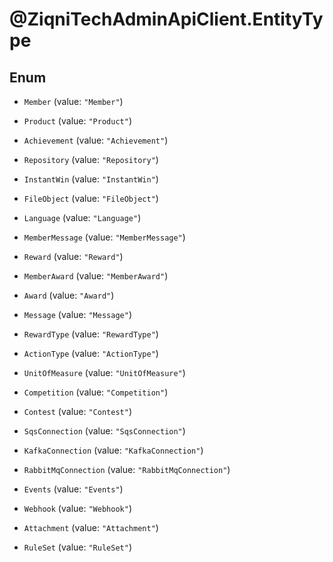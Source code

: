 # @ZiqniTechAdminApiClient.EntityType

## Enum


* `Member` (value: `"Member"`)

* `Product` (value: `"Product"`)

* `Achievement` (value: `"Achievement"`)

* `Repository` (value: `"Repository"`)

* `InstantWin` (value: `"InstantWin"`)

* `FileObject` (value: `"FileObject"`)

* `Language` (value: `"Language"`)

* `MemberMessage` (value: `"MemberMessage"`)

* `Reward` (value: `"Reward"`)

* `MemberAward` (value: `"MemberAward"`)

* `Award` (value: `"Award"`)

* `Message` (value: `"Message"`)

* `RewardType` (value: `"RewardType"`)

* `ActionType` (value: `"ActionType"`)

* `UnitOfMeasure` (value: `"UnitOfMeasure"`)

* `Competition` (value: `"Competition"`)

* `Contest` (value: `"Contest"`)

* `SqsConnection` (value: `"SqsConnection"`)

* `KafkaConnection` (value: `"KafkaConnection"`)

* `RabbitMqConnection` (value: `"RabbitMqConnection"`)

* `Events` (value: `"Events"`)

* `Webhook` (value: `"Webhook"`)

* `Attachment` (value: `"Attachment"`)

* `RuleSet` (value: `"RuleSet"`)


